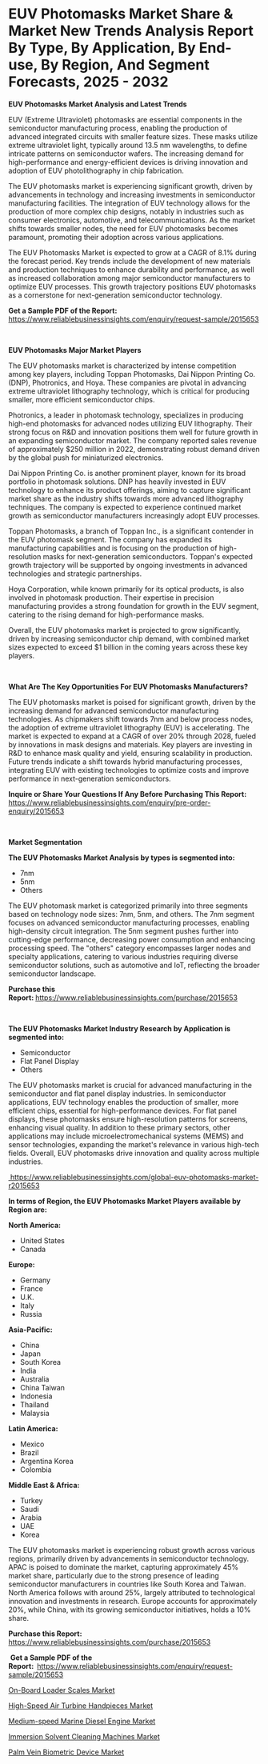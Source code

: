 <p><h1>EUV Photomasks Market Share & Market New Trends Analysis Report By Type, By Application, By End-use, By Region, And Segment Forecasts, 2025 - 2032</h1></p><p><strong>EUV Photomasks Market Analysis and Latest Trends</strong></p>
<p><p>EUV (Extreme Ultraviolet) photomasks are essential components in the semiconductor manufacturing process, enabling the production of advanced integrated circuits with smaller feature sizes. These masks utilize extreme ultraviolet light, typically around 13.5 nm wavelengths, to define intricate patterns on semiconductor wafers. The increasing demand for high-performance and energy-efficient devices is driving innovation and adoption of EUV photolithography in chip fabrication.</p><p>The EUV photomasks market is experiencing significant growth, driven by advancements in technology and increasing investments in semiconductor manufacturing facilities. The integration of EUV technology allows for the production of more complex chip designs, notably in industries such as consumer electronics, automotive, and telecommunications. As the market shifts towards smaller nodes, the need for EUV photomasks becomes paramount, promoting their adoption across various applications.</p><p>The EUV Photomasks Market is expected to grow at a CAGR of 8.1% during the forecast period. Key trends include the development of new materials and production techniques to enhance durability and performance, as well as increased collaboration among major semiconductor manufacturers to optimize EUV processes. This growth trajectory positions EUV photomasks as a cornerstone for next-generation semiconductor technology.</p></p>
<p><strong>Get a Sample PDF of the Report:&nbsp;</strong> <a href="https://www.reliablebusinessinsights.com/enquiry/request-sample/2015653?utm_campaign=3494&utm_medium=2&utm_source=Github&utm_content=ia&utm_term=29032025&utm_id=euv-photomasks">https://www.reliablebusinessinsights.com/enquiry/request-sample/2015653</a></p>
<p>&nbsp;</p>
<p><strong>EUV Photomasks Major Market Players</strong></p>
<p><p>The EUV photomasks market is characterized by intense competition among key players, including Toppan Photomasks, Dai Nippon Printing Co. (DNP), Photronics, and Hoya. These companies are pivotal in advancing extreme ultraviolet lithography technology, which is critical for producing smaller, more efficient semiconductor chips.</p><p>Photronics, a leader in photomask technology, specializes in producing high-end photomasks for advanced nodes utilizing EUV lithography. Their strong focus on R&D and innovation positions them well for future growth in an expanding semiconductor market. The company reported sales revenue of approximately $250 million in 2022, demonstrating robust demand driven by the global push for miniaturized electronics.</p><p>Dai Nippon Printing Co. is another prominent player, known for its broad portfolio in photomask solutions. DNP has heavily invested in EUV technology to enhance its product offerings, aiming to capture significant market share as the industry shifts towards more advanced lithography techniques. The company is expected to experience continued market growth as semiconductor manufacturers increasingly adopt EUV processes.</p><p>Toppan Photomasks, a branch of Toppan Inc., is a significant contender in the EUV photomask segment. The company has expanded its manufacturing capabilities and is focusing on the production of high-resolution masks for next-generation semiconductors. Toppan's expected growth trajectory will be supported by ongoing investments in advanced technologies and strategic partnerships.</p><p>Hoya Corporation, while known primarily for its optical products, is also involved in photomask production. Their expertise in precision manufacturing provides a strong foundation for growth in the EUV segment, catering to the rising demand for high-performance masks.</p><p>Overall, the EUV photomasks market is projected to grow significantly, driven by increasing semiconductor chip demand, with combined market sizes expected to exceed $1 billion in the coming years across these key players.</p></p>
<p>&nbsp;</p>
<p><strong>What Are The Key Opportunities For EUV Photomasks Manufacturers?</strong></p>
<p><p>The EUV photomasks market is poised for significant growth, driven by the increasing demand for advanced semiconductor manufacturing technologies. As chipmakers shift towards 7nm and below process nodes, the adoption of extreme ultraviolet lithography (EUV) is accelerating. The market is expected to expand at a CAGR of over 20% through 2028, fueled by innovations in mask designs and materials. Key players are investing in R&D to enhance mask quality and yield, ensuring scalability in production. Future trends indicate a shift towards hybrid manufacturing processes, integrating EUV with existing technologies to optimize costs and improve performance in next-generation semiconductors.</p></p>
<p><strong>Inquire or Share Your Questions If Any Before Purchasing This Report:</strong> <a href="https://www.reliablebusinessinsights.com/enquiry/pre-order-enquiry/2015653?utm_campaign=3494&utm_medium=2&utm_source=Github&utm_content=ia&utm_term=29032025&utm_id=euv-photomasks">https://www.reliablebusinessinsights.com/enquiry/pre-order-enquiry/2015653</a></p>
<p>&nbsp;</p>
<p><strong>Market Segmentation</strong></p>
<p><strong>The EUV Photomasks Market Analysis by types is segmented into:</strong></p>
<p><ul><li>7nm</li><li>5nm</li><li>Others</li></ul></p>
<p><p>The EUV photomask market is categorized primarily into three segments based on technology node sizes: 7nm, 5nm, and others. The 7nm segment focuses on advanced semiconductor manufacturing processes, enabling high-density circuit integration. The 5nm segment pushes further into cutting-edge performance, decreasing power consumption and enhancing processing speed. The "others" category encompasses larger nodes and specialty applications, catering to various industries requiring diverse semiconductor solutions, such as automotive and IoT, reflecting the broader semiconductor landscape.</p></p>
<p><strong>Purchase this Report:&nbsp;</strong><a href="https://www.reliablebusinessinsights.com/purchase/2015653?utm_campaign=3494&utm_medium=2&utm_source=Github&utm_content=ia&utm_term=29032025&utm_id=euv-photomasks">https://www.reliablebusinessinsights.com/purchase/2015653</a></p>
<p>&nbsp;</p>
<p><strong>The EUV Photomasks Market Industry Research by Application is segmented into:</strong></p>
<p><ul><li>Semiconductor</li><li>Flat Panel Display</li><li>Others</li></ul></p>
<p><p>The EUV photomasks market is crucial for advanced manufacturing in the semiconductor and flat panel display industries. In semiconductor applications, EUV technology enables the production of smaller, more efficient chips, essential for high-performance devices. For flat panel displays, these photomasks ensure high-resolution patterns for screens, enhancing visual quality. In addition to these primary sectors, other applications may include microelectromechanical systems (MEMS) and sensor technologies, expanding the market's relevance in various high-tech fields. Overall, EUV photomasks drive innovation and quality across multiple industries.</p></p>
<p><a href="https://www.reliablebusinessinsights.com/global-euv-photomasks-market-r2015653?utm_campaign=3494&utm_medium=2&utm_source=Github&utm_content=ia&utm_term=29032025&utm_id=euv-photomasks">&nbsp;https://www.reliablebusinessinsights.com/global-euv-photomasks-market-r2015653</a></p>
<p><strong>In terms of Region, the EUV Photomasks Market Players available by Region are:</strong></p>
<p>
    <p> <strong> North America: </strong>
        <ul>
            <li>United States</li>
            <li>Canada</li>
        </ul>
        </p> 
    <p> <strong> Europe: </strong>
        <ul>
            <li>Germany</li>
            <li>France</li>
            <li>U.K.</li>
            <li>Italy</li>
            <li>Russia</li>
        </ul>
        </p> 
    <p> <strong> Asia-Pacific: </strong>
        <ul>
            <li>China</li>
            <li>Japan</li>
            <li>South Korea</li>
            <li>India</li>
            <li>Australia</li>
            <li>China Taiwan</li>
            <li>Indonesia</li>
            <li>Thailand</li>
            <li>Malaysia</li>
        </ul>
        </p> 
    <p> <strong> Latin America: </strong>
        <ul>
            <li>Mexico</li>
            <li>Brazil</li>
            <li>Argentina Korea</li>
            <li>Colombia</li>
        </ul>
        </p> 
    <p> <strong> Middle East & Africa: </strong>
        <ul>
            <li>Turkey</li>
            <li>Saudi</li>
            <li>Arabia</li>
            <li>UAE</li>
            <li>Korea</li>
        </ul>
    </p>
    </p>
<p><p>The EUV photomasks market is experiencing robust growth across various regions, primarily driven by advancements in semiconductor technology. APAC is poised to dominate the market, capturing approximately 45% market share, particularly due to the strong presence of leading semiconductor manufacturers in countries like South Korea and Taiwan. North America follows with around 25%, largely attributed to technological innovation and investments in research. Europe accounts for approximately 20%, while China, with its growing semiconductor initiatives, holds a 10% share.</p></p>
<p><strong>Purchase this Report: </strong><a href="https://www.reliablebusinessinsights.com/purchase/2015653?utm_campaign=3494&utm_medium=2&utm_source=Github&utm_content=ia&utm_term=29032025&utm_id=euv-photomasks">https://www.reliablebusinessinsights.com/purchase/2015653</a></p>
<p>&nbsp;<strong>Get a Sample PDF of the Report:&nbsp;&nbsp;</strong><a href="https://www.reliablebusinessinsights.com/enquiry/request-sample/2015653?utm_campaign=3494&utm_medium=2&utm_source=Github&utm_content=ia&utm_term=29032025&utm_id=euv-photomasks">https://www.reliablebusinessinsights.com/enquiry/request-sample/2015653</a></p>
<p><strong></strong></p>
<p><p><a href="https://www.linkedin.com/pulse/expanding-on-board-loader-scales-market-size-projected-cagr-oiv2e?utm_campaign=3494&utm_medium=2&utm_source=Github&utm_content=ia&utm_term=29032025&utm_id=euv-photomasks">On-Board Loader Scales Market</a></p><p><a href="https://www.linkedin.com/pulse/growing-demand-high-speed-air-turbine-handpieces-market-forecasting-13jwe?utm_campaign=3494&utm_medium=2&utm_source=Github&utm_content=ia&utm_term=29032025&utm_id=euv-photomasks">High-Speed Air Turbine Handpieces Market</a></p><p><a href="https://www.linkedin.com/pulse/medium-speed-marine-diesel-engine-market-outlook-from-2025-dr62e?utm_campaign=3494&utm_medium=2&utm_source=Github&utm_content=ia&utm_term=29032025&utm_id=euv-photomasks">Medium-speed Marine Diesel Engine Market</a></p><p><a href="https://www.linkedin.com/pulse/immersion-solvent-cleaning-machines-market-projected-6km3e?utm_campaign=3494&utm_medium=2&utm_source=Github&utm_content=ia&utm_term=29032025&utm_id=euv-photomasks">Immersion Solvent Cleaning Machines Market</a></p><p><a href="https://www.linkedin.com/pulse/palm-vein-biometric-device-analysis-highlights-key-growth-ocqie?utm_campaign=3494&utm_medium=2&utm_source=Github&utm_content=ia&utm_term=29032025&utm_id=euv-photomasks">Palm Vein Biometric Device Market</a></p></p>